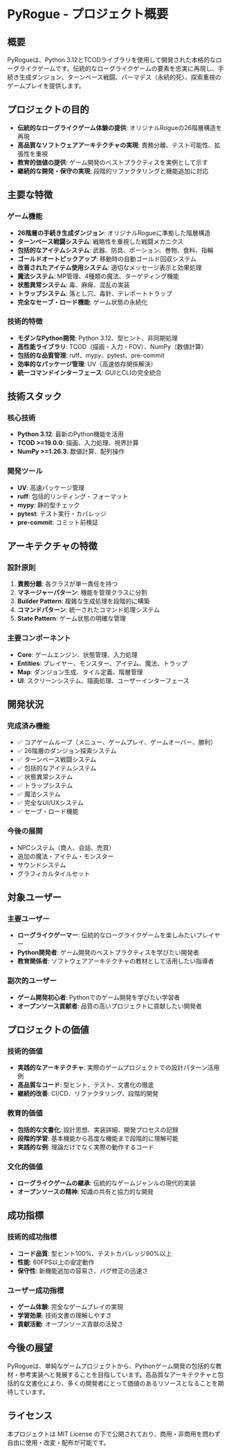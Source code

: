 # PyRogue - プロジェクト概要

## 概要

PyRogueは、Python 3.12とTCODライブラリを使用して開発された本格的なローグライクゲームです。伝統的なローグライクゲームの要素を忠実に再現し、手続き生成ダンジョン、ターンベース戦闘、パーマデス（永続的死）、探索重視のゲームプレイを提供します。

## プロジェクトの目的

- **伝統的なローグライクゲーム体験の提供**: オリジナルRogueの26階層構造を再現
- **高品質なソフトウェアアーキテクチャの実現**: 責務分離、テスト可能性、拡張性を重視
- **教育的価値の提供**: ゲーム開発のベストプラクティスを実例として示す
- **継続的な開発・保守の実現**: 段階的リファクタリングと機能追加に対応

## 主要な特徴

### ゲーム機能
- **26階層の手続き生成ダンジョン**: オリジナルRogueに準拠した階層構造
- **ターンベース戦闘システム**: 戦略性を重視した戦闘メカニクス
- **包括的なアイテムシステム**: 武器、防具、ポーション、巻物、食料、指輪
- **ゴールドオートピックアップ**: 移動時の自動ゴールド回収システム
- **改善されたアイテム使用システム**: 適切なメッセージ表示と効果処理
- **魔法システム**: MP管理、4種類の魔法、ターゲティング機能
- **状態異常システム**: 毒、麻痺、混乱の実装
- **トラップシステム**: 落とし穴、毒針、テレポートトラップ
- **完全なセーブ・ロード機能**: ゲーム状態の永続化

### 技術的特徴
- **モダンなPython開発**: Python 3.12、型ヒント、非同期処理
- **高性能ライブラリ**: TCOD（描画・入力・FOV）、NumPy（数値計算）
- **包括的な品質管理**: ruff、mypy、pytest、pre-commit
- **効率的なパッケージ管理**: UV（高速依存関係解決）
- **統一コマンドインターフェース**: GUIとCLIの完全統合

## 技術スタック

### 核心技術
- **Python 3.12**: 最新のPython機能を活用
- **TCOD >=19.0.0**: 描画、入力処理、視界計算
- **NumPy >=1.26.3**: 数値計算、配列操作

### 開発ツール
- **UV**: 高速パッケージ管理
- **ruff**: 包括的リンティング・フォーマット
- **mypy**: 静的型チェック
- **pytest**: テスト実行・カバレッジ
- **pre-commit**: コミット前検証

## アーキテクチャの特徴

### 設計原則
1. **責務分離**: 各クラスが単一責任を持つ
2. **マネージャーパターン**: 機能を管理クラスに分割
3. **Builder Pattern**: 複雑な生成処理を段階的に構築
4. **コマンドパターン**: 統一されたコマンド処理システム
5. **State Pattern**: ゲーム状態の明確な管理

### 主要コンポーネント
- **Core**: ゲームエンジン、状態管理、入力処理
- **Entities**: プレイヤー、モンスター、アイテム、魔法、トラップ
- **Map**: ダンジョン生成、タイル定義、階層管理
- **UI**: スクリーンシステム、描画処理、ユーザーインターフェース

## 開発状況

### 完成済み機能
- ✅ コアゲームループ（メニュー、ゲームプレイ、ゲームオーバー、勝利）
- ✅ 26階層のダンジョン探索システム
- ✅ ターンベース戦闘システム
- ✅ 包括的なアイテムシステム
- ✅ 状態異常システム
- ✅ トラップシステム
- ✅ 魔法システム
- ✅ 完全なUI/UXシステム
- ✅ セーブ・ロード機能

### 今後の展開
- NPCシステム（商人、会話、売買）
- 追加の魔法・アイテム・モンスター
- サウンドシステム
- グラフィカルタイルセット

## 対象ユーザー

### 主要ユーザー
- **ローグライクゲーマー**: 伝統的なローグライクゲームを楽しみたいプレイヤー
- **Python開発者**: ゲーム開発のベストプラクティスを学びたい開発者
- **教育関係者**: ソフトウェアアーキテクチャの教材として活用したい指導者

### 副次的ユーザー
- **ゲーム開発初心者**: Pythonでのゲーム開発を学びたい学習者
- **オープンソース貢献者**: 品質の高いプロジェクトに貢献したい開発者

## プロジェクトの価値

### 技術的価値
- **実践的なアーキテクチャ**: 実際のゲームプロジェクトでの設計パターン活用例
- **高品質なコード**: 型ヒント、テスト、文書化の徹底
- **継続的改善**: CI/CD、リファクタリング、段階的開発

### 教育的価値
- **包括的な文書化**: 設計思想、実装詳細、開発プロセスの記録
- **段階的学習**: 基本機能から高度な機能まで段階的に理解可能
- **実践的な例**: 理論だけでなく実際の動作するコード

### 文化的価値
- **ローグライクゲームの継承**: 伝統的なゲームジャンルの現代的実装
- **オープンソースの精神**: 知識の共有と協力的な開発

## 成功指標

### 技術的成功指標
- **コード品質**: 型ヒント100%、テストカバレッジ90%以上
- **性能**: 60FPS以上の安定動作
- **保守性**: 新機能追加の容易さ、バグ修正の迅速さ

### ユーザー成功指標
- **ゲーム体験**: 完全なゲームプレイの実現
- **学習効果**: 技術文書の理解しやすさ
- **貢献活動**: オープンソース貢献の活発さ

## 今後の展望

PyRogueは、単純なゲームプロジェクトから、Pythonゲーム開発の包括的な教材・参考実装へと発展することを目指しています。高品質なアーキテクチャと包括的な文書化により、多くの開発者にとって価値のあるリソースとなることを期待しています。

## ライセンス

本プロジェクトは MIT License の下で公開されており、商用・非商用を問わず自由に使用・改変・配布が可能です。
